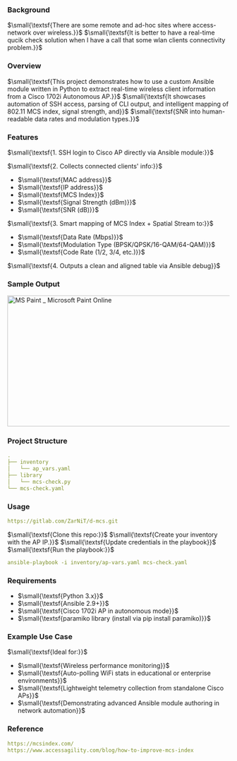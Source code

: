 ### Background

$\small{\textsf{There are some remote and ad-hoc sites where access-network over wireless.}}$
$\small{\textsf{It is better to have a real-time qucik check solution when I have a call that some wlan clients connectivity problem.}}$

### Overview

$\small{\textsf{This project demonstrates how to use a custom Ansible module written in Python to extract real-time wireless client information from a Cisco 1702i Autonomous AP.}}$
$\small{\textsf{It showcases automation of SSH access, parsing of CLI output, and intelligent mapping of 802.11 MCS index, signal strength, and}}$
$\small{\textsf{SNR into human-readable data rates and modulation types.}}$

### Features

$\small{\textsf{1. SSH login to Cisco AP directly via Ansible module:}}$<br>

$\small{\textsf{2. Collects connected clients' info:}}$
+ $\small{\textsf{MAC address}}$
+ $\small{\textsf{IP address}}$
+ $\small{\textsf{MCS Index}}$
+ $\small{\textsf{Signal Strength (dBm)}}$
+ $\small{\textsf{SNR (dB)}}$<br>

$\small{\textsf{3. Smart mapping of MCS Index + Spatial Stream to:}}$
+ $\small{\textsf{Data Rate (Mbps)}}$
+ $\small{\textsf{Modulation Type (BPSK/QPSK/16-QAM/64-QAM)}}$
+ $\small{\textsf{Code Rate (1/2, 3/4, etc.)}}$<br>

$\small{\textsf{4. Outputs a clean and aligned table via Ansible debug}}$

### Sample Output

<img width="933" height="297" alt="MS Paint _ Microsoft Paint Online" src="https://github.com/user-attachments/assets/3a842b4e-e72e-42d9-b708-1572ef07b6b3" />

### Project Structure
```yaml
.
├── inventory
│   └── ap_vars.yaml
├── library
│   └── mcs-check.py
└── mcs-check.yaml
```
### Usage
```yaml
https://gitlab.com/ZarNiT/d-mcs.git
```
$\small{\textsf{Clone this repo:}}$
$\small{\textsf{Create your inventory with the AP IP.}}$
$\small{\textsf{Update credentials in the playbook}}$
$\small{\textsf{Run the playbook:}}$
```yaml
ansible-playbook -i inventory/ap-vars.yaml mcs-check.yaml
```
### Requirements

+ $\small{\textsf{Python 3.x}}$
+ $\small{\textsf{Ansible 2.9+}}$
+ $\small{\textsf{Cisco 1702i AP in autonomous mode}}$
+ $\small{\textsf{paramiko library (install via pip install paramiko)}}$

### Example Use Case

$\small{\textsf{Ideal for:}}$
+ $\small{\textsf{Wireless performance monitoring}}$
+ $\small{\textsf{Auto-polling WiFi stats in educational or enterprise environments}}$
+ $\small{\textsf{Lightweight telemetry collection from standalone Cisco APs}}$
+ $\small{\textsf{Demonstrating advanced Ansible module authoring in network automation}}$

### Reference
```yaml
https://mcsindex.com/
https://www.accessagility.com/blog/how-to-improve-mcs-index
```
